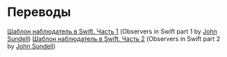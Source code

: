 # Переводы

[Шаблон наблюдатель в Swift. Часть 1](Resources/OBSERVERS_1.md) (Observers in Swift part 1 by [John Sundell](https://github.com/JohnSundell))
[Шаблон наблюдатель в Swift. Часть 2](Resources/OBSERVERS_2.md) (Observers in Swift part 2 by [John Sundell](https://github.com/JohnSundell))

